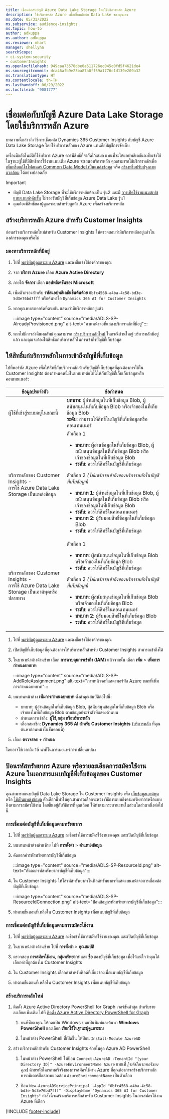 ```yaml
---
title: เชื่อมต่อกับบัญชี Azure Data Lake Storage โดยใช้บริการหลัก Azure
description: ใช้บริการหลัก Azure เพื่อเชื่อมต่อกับ Data Lake ของคุณเอง
ms.date: 05/31/2022
ms.subservice: audience-insights
ms.topic: how-to
author: adkuppa
ms.author: adkuppa
ms.reviewer: mhart
manager: shellyha
searchScope:
- ci-system-security
- customerInsights
ms.openlocfilehash: 949caa73578dbe0a511726ec045c0fd5f4621de4
ms.sourcegitcommit: dca46afb9e23ba87a0ff59a1776c1d139e209a32
ms.translationtype: HT
ms.contentlocale: th-TH
ms.lasthandoff: 06/29/2022
ms.locfileid: "9081777"
---
```

# <a name="connect-to-an-azure-data-lake-storage-account-by-using-an-azure-service-principal"></a>เชื่อมต่อกับบัญชี Azure Data Lake Storage โดยใช้บริการหลัก Azure

บทความนี้กล่าวถึงวิธีการเชื่อมต่อ Dynamics 365 Customer Insights กับบัญชี Azure Data Lake Storage โดยใช้บริการหลักของ Azure แทนคีย์บัญชีการจัดเก็บ

เครื่องมืออัตโนมัติที่ใช้บริการ Azure ควรมีสิทธิ์ที่จำกัดไว้เสมอ แทนที่จะให้แอปพลิเคชันลงชื่อเข้าใช้ในฐานะผู้ใช้ที่มีสิทธิ์การใช้งานแบบเต็ม Azure จะเสนอบริการหลัก คุณสามารถใช้บริการหลักเพื่อ [เพิ่มหรือแก้ไขโฟลเดอร์ Common Data Model เป็นแหล่งข้อมูล](connect-common-data-model.md) หรือ [สร้างหรือปรับปรุงภาพแวดล้อม](create-environment.md) ได้อย่างปลอดภัย

> [!IMPORTANT]
>
> - บัญชี Data Lake Storage ที่จะใช้บริการหลักต้องเป็น รุ่น2 และมี [การเปิดใช้งานเนมสเปซแบบแบบลำดับชั้น](/azure/storage/blobs/data-lake-storage-namespace) ไม่รองรับบัญชีที่เก็บข้อมูล Azure Data Lake รุ่น1
> - คุณต้องมีสิทธิ์ของผู้ดูแลระบบสำหรับลูกค้า Azure เพื่อสร้างบริการหลัก

## <a name="create-an-azure-service-principal-for-customer-insights"></a>สร้างบริการหลัก Azure สำหรับ Customer Insights

ก่อนสร้างบริการหลักใหม่สำหรับ Customer Insights ให้ตรวจสอบว่ามีบริการหลักอยู่แล้วในองค์กรของคุณหรือไม่

### <a name="look-for-an-existing-service-principal"></a>มองหาบริการหลักที่มีอยู่

1. ไปที่ [พอร์ทัลผู้ดูแลระบบ Azure](https://portal.azure.com) และลงชื่อเข้าใช้องค์กรของคุณ

2. จาก **บริการ Azure** เลือก **Azure Active Directory**

3. ภายใต้ **จัดการ** เลือก **แอปพลิเคชันของ Microsoft**

4. เพิ่มตัวกรองสำหรับ **รหัสแอปพลิเคชันขึ้นต้นด้วย** `0bfc4568-a4ba-4c58-bd3e-5d3e76bd7fff` หรือค้นหาชื่อ `Dynamics 365 AI for Customer Insights`

5. หากคุณพบเรกคอร์ดที่ตรงกัน แสดงว่ามีบริการหลักอยู่แล้ว

   :::image type="content" source="media/ADLS-SP-AlreadyProvisioned.png" alt-text="ภาพหน้าจอที่แสดงบริการหลักที่มีอยู่":::

6. หากไม่มีการส่งคืนผลลัพธ์ คุณสามารถ [สร้างบริการหลักใหม่](#create-a-new-service-principal) ในกรณีส่วนใหญ่ บริการหลักมีอยู่แล้ว และคุณจะต้องให้สิทธิ์แก่บริการหลักในการเข้าถึงบัญชีที่เก็บข้อมูล

## <a name="grant-permissions-to-the-service-principal-to-access-the-storage-account"></a>ให้สิทธิ์แก่บริการหลักในการเข้าถึงบัญชีที่เก็บข้อมูล

ไปที่พอร์ทัล Azure เพื่อให้สิทธิ์กับบริการหลักสำหรับบัญชีที่เก็บข้อมูลที่คุณต้องการใช้ใน Customer Insights ต้องกำหนดหนึ่งในบทบาทต่อไปนี้ให้กับบัญชีที่เก็บเก็บข้อมูลหรือคอนเทนเนอร์:

|ข้อมูลประจำตัว|ข้อกำหนด|
|----------|------------|
|ผู้ใช้ที่เข้าสู่ระบบอยู่ในขณะนี้|**บทบาท**: ผู้อ่านข้อมูลในที่เก็บข้อมูล Blob, ผู้สนับสนุนในที่เก็บข้อมูล Blob หรือเจ้าของในที่เก็บข้อมูล Blob<br>**ระดับ**: สามารถให้สิทธิ์ในบัญชีที่เก็บข้อมูลหรือคอนเทนเนอร์</br>|
|บริการหลักของ Customer Insights -<br>การใช้ Azure Data Lake Storage เป็นแหล่งข้อมูล</br>|ตัวเลือก 1<ul><li>**บทบาท**: ผู้อ่านข้อมูลในที่เก็บข้อมูล Blob, ผู้สนับสนุนข้อมูลในที่เก็บข้อมูล Blob หรือเจ้าของข้อมูลในที่เก็บข้อมูล Blob</li><li>**ระดับ**: ควรให้สิทธิ์ในบัญชีที่เก็บข้อมูล</li></ul>ตัวเลือก 2 *(ไม่แชร์การเข้าถึงของบริการหลักในบัญชีที่เก็บข้อมูล)*<ul><li>**บทบาท 1**: ผู้อ่านข้อมูลในที่เก็บข้อมูล Blob, ผู้สนับสนุนข้อมูลในที่เก็บข้อมูล Blob หรือเจ้าของข้อมูลในที่เก็บข้อมูล Blob</li><li>**ระดับ**: ควรให้สิทธิ์ในคอนเทนเนอร์</li><li>**บทบาท 2**: ผู้รับมอบสิทธิ์ข้อมูลในที่เก็บข้อมูล Blob</li><li>**ระดับ**: ควรให้สิทธิ์ในบัญชีที่เก็บข้อมูล</li></ul>|
|บริการหลักของ Customer Insights - <br>การใช้ Azure Data Lake Storage เป็นเอาต์พุตหรือปลายทาง</br>|ตัวเลือก 1<ul><li>**บทบาท**: ผู้สนับสนุนข้อมูลในที่เก็บข้อมูล Blob หรือเจ้าของในที่เก็บข้อมูล Blob</li><li>**ระดับ**: ควรให้สิทธิ์ในบัญชีที่เก็บข้อมูล</li></ul>ตัวเลือก 2 *(ไม่แชร์การเข้าถึงของบริการหลักในบัญชีที่เก็บข้อมูล)*<ul><li>**บทบาท**: ผู้สนับสนุนข้อมูลในที่เก็บข้อมูล Blob หรือเจ้าของในที่เก็บข้อมูล Blob</li><li>**ระดับ**: ควรให้สิทธิ์ในคอนเทนเนอร์</li><li>**บทบาท 2**: ผู้รับมอบสิทธิ์ในที่เก็บข้อมูล Blob</li><li>**ระดับ**: ควรให้สิทธิ์ในบัญชีที่เก็บข้อมูล</li></ul>|

1. ไปที่ [พอร์ทัลผู้ดูแลระบบ Azure](https://portal.azure.com) และลงชื่อเข้าใช้องค์กรของคุณ

1. เปิดบัญชีที่เก็บข้อมูลที่คุณต้องการให้บริการหลักสำหรับ Customer Insights สามารถเข้าถึงได้

1. ในบานหน้าต่างด้านซ้าย เลือก **การควบคุมการเข้าถึง (IAM)** แล้วจากนั้น เลือก **เพิ่ม** > **เพิ่มการกำหนดบทบาท**

   :::image type="content" source="media/ADLS-SP-AddRoleAssignment.png" alt-text="ภาพหน้าจอที่แสดงพอร์ทัล Azure ขณะที่เพิ่มการกำหนดบทบาท":::

1. บนบานหน้าต่าง **เพิ่มการกำหนดบทบาท** ตั้งค่าคุณสมบัติต่อไปนี้:
   - บทบาท: ผู้อ่านข้อมูลในที่เก็บข้อมูล Blob, ผู้สนับสนุนข้อมูลในที่เก็บข้อมูล Blob หรือเจ้าของในที่เก็บข้อมูล Blob ตามข้อมูลประจำตัวที่แสดงด้านบน
   - กำหนดการเข้าถึง: **ผู้ใช้,กลุ่ม หรือบริการหลัก**
   - เลือกสมาชิก: **Dynamics 365 AI สำหรับ Customer Insights** ([บริการหลัก](#create-a-new-service-principal) ที่คุณค้นหาก่อนหน้าในขั้นตอนนี้)

1. เลือก **ตรวจสอบ + กำหนด**

โดยอาจใช้เวลาถึง 15 นาทีในการเผยแพร่การเปลี่ยนแปลง

## <a name="enter-the-azure-resource-id-or-the-azure-subscription-details-in-the-storage-account-attachment-to-customer-insights"></a>ป้อนรหัสทรัพยากร Azure หรือรายละเอียดการสมัครใช้งาน Azure ในเอกสารแนบบัญชีที่เก็บข้อมูลของ Customer Insights

คุณสามารถแนบบัญชี Data Lake Storage ใน Customer Insights เพื่อ [เก็บข้อมูลเอาต์พุต](manage-environments.md) หรือ [ใช้เป็นแหล่งข้อมูล](connect-dataverse-managed-lake.md) ตัวเลือกนี้ทำให้คุณสามารถเลือกระหว่างวิธีการแบบอิงตามทรัพยากรหรือแบบอิงตามการสมัครใช้งาน โดยขึ้นอยู่กับวิธีการที่คุณเลือก ให้ทำตามกระบวนงานในส่วนใดส่วนหนึ่งต่อไปนี้

### <a name="resource-based-storage-account-connection"></a>การเชื่อมต่อบัญชีที่เก็บข้อมูลตามทรัพยากร

1. ไปที่ [พอร์ทัลผู้ดูแลระบบ Azure](https://portal.azure.com) ลงชื่อเข้าใช้การสมัครใช้งานของคุณ และเปิดบัญชีที่เก็บข้อมูล

1. บนบานหน้าต่างด้านซ้าย ไปที่ **การตั้งค่า** > **ตำแหน่งข้อมูล**

1. คัดลอกค่ารหัสทรัพยากรบัญชีที่เก็บข้อมูล

   :::image type="content" source="media/ADLS-SP-ResourceId.png" alt-text="คัดลอกรหัสทรัพยากรบัญชีที่เก็บข้อมูล":::

1. ใน Customer Insights ให้ใส่รหัสทรัพยากรในฟิลด์ทรัพยากรที่แสดงบนหน้าจอการเชื่อมต่อบัญชีที่เก็บข้อมูล

   :::image type="content" source="media/ADLS-SP-ResourceIdConnection.png" alt-text="ป้อนข้อมูลรหัสทรัพยากรบัญชีที่เก็บข้อมูล":::   

1. ทำตามขั้นตอนที่เหลือใน Customer Insights เพื่อแนบบัญชีที่เก็บข้อมูล

### <a name="subscription-based-storage-account-connection"></a>การเชื่อมต่อบัญชีที่เก็บข้อมูลตามการสมัครใช้งาน

1. ไปที่ [พอร์ทัลผู้ดูแลระบบ Azure](https://portal.azure.com) ลงชื่อเข้าใช้การสมัครใช้งานของคุณ และเปิดบัญชีที่เก็บข้อมูล

1. ในบานหน้าต่างด้านซ้าย ไปที่ **การตั้งค่า** > **คุณสมบัติ**

1. ตรวจสอบ **การสมัครใช้งาน**, **กลุ่มทรัพยากร** และ **ชื่อ** ของบัญชีที่เก็บข้อมูล เพื่อให้แน่ใจว่าคุณได้เลือกค่าที่ถูกต้องใน Customer Insights

1. ใน Customer Insights เลือกค่าสำหรับฟิลด์ที่เกี่ยวข้องเมื่อแนบบัญชีที่เก็บข้อมูล

1. ทำตามขั้นตอนที่เหลือใน Customer Insights เพื่อแนบบัญชีที่เก็บข้อมูล

### <a name="create-a-new-service-principal"></a>สร้างบริการหลักใหม่

1. ติดตั้ง Azure Active Directory PowerShell for Graph เวอร์ชันล่าสุด สำหรับรายละเอียดเพิ่มเติม ไปที่ [ติดตั้ง Azure Active Directory PowerShell for Graph](/powershell/azure/active-directory/install-adv2)

   1. บนพีซีของคุณ ให้กดแป้น Windows บนแป้นพิมพ์และค้นหา **Windows PowerShell** และเลือก **เรียกใช้ในฐานะผู้ดูแลระบบ**

   1. ในหน้าต่าง PowerShell ที่เปิดขึ้น ให้ป้อน `Install-Module AzureAD`

2. สร้างบริการหลักสำหรับ Customer Insights ด้วยโมดูล Azure AD PowerShell

   1. ในหน้าต่าง PowerShell ให้ป้อน `Connect-AzureAD -TenantId "[your Directory ID]" -AzureEnvironmentName Azure` แทนที่ *[รหัสไดเรกทอรีของคุณ]* ด้วยรหัสไดเรกทอรีจริงของการสมัครใช้งาน Azure ที่คุณต้องการสร้างบริการหลัก พารามิเตอร์ชื่อสภาพแวดล้อม `AzureEnvironmentName` เป็นตัวเลือก
  
   1. ป้อน `New-AzureADServicePrincipal -AppId "0bfc4568-a4ba-4c58-bd3e-5d3e76bd7fff" -DisplayName "Dynamics 365 AI for Customer Insights"` คำสั่งนี้จะสร้างบริการหลักสำหรับ Customer Insights ในการสมัครใช้งาน Azure ที่เลือก

[!INCLUDE [footer-include](includes/footer-banner.md)]
